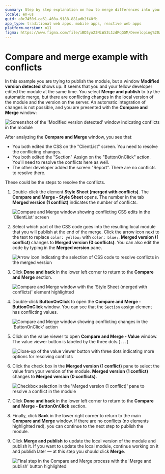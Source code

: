 ```yaml
---
summary: Step by step explanation on how to merge differences into your module when there are conflicts.
locale: en-us
guid: a0c7450d-ca61-460a-9188-881adb2f40fb
app_type: traditional web apps, mobile apps, reactive web apps
platform-version: o11
figma: https://www.figma.com/file/iBD5yo23NiW53L1zdPqGGM/Developing%20an%20Application?node-id=280:147
---
```


# Compare and merge example with conflicts

In this example you are trying to publish the module, but a window **Modified version detected** shows up. It seems that you and your fellow developer edited the module at the same time. You select **Merge and publish** to try the automatic merge, but there are conflicting changes in the local version of the module and the version on the server. An automatic integration of changes is not possible, and you are presented with the **Compare and Merge** window:

![Screenshot of the 'Modified version detected' window indicating conflicts in the module](images/conflicts-detected.png "Conflicts Detected Window")

After analyzing the **Compare and Merge** window, you see that:

* You both edited the CSS on the "ClientList" screen. You need to resolve the conflicting changes.
* You both edited the "Section" Assign on the "ButtonOnClick" action. You'll need to resolve the conflicts here as well.
* The other developer added the screen "Report". There are no conflicts to resolve there.

These could be the steps to resolve the conflicts.

1. Double-click the element **Style Sheet (merged with conflicts)**. The **Compare and Merge - Style Sheet** opens. The number in the tab **Merged version (1 conflict)** indicates the number of conflicts.

    ![Compare and Merge window showing conflicting CSS edits in the 'ClientList' screen](images/conflicts-text.png "Compare and Merge - Style Sheet")

1. Select which part of the CSS code goes into the resulting local module that you will publish at the end of the merge. Click the arrow icon next to the text to replace `color: yellow;` with  `color: blue;`. **Merged version (1 conflict)** changes to  **Merged version (0 conflicts)**. You can also edit the code by typing in the **Merged version** pane.

    ![Arrow icon indicating the selection of CSS code to resolve conflicts in the merged version](images/conflicts-text-orange-arrow.png "Resolving CSS Conflicts")

1. Click **Done and back** in the lower left corner to return to the **Compare and Merge** section.

    ![Compare and Merge window with the 'Style Sheet (merged with conflicts)' element highlighted](images/merge-example-compare-ss.png "Compare and Merge Section")

1. Double-click **ButtonOnClick** to open the **Compare and Merge - ButtonOnClick** window. You can see that the `Section` assign element has conflicting values.

    ![Compare and Merge window showing conflicting changes in the 'ButtonOnClick' action](images/visual-element-changes.png "Compare and Merge - ButtonOnClick")

1. Click on the value viewer to open **Compare and Merge - Value** window. The value viewer button is labeled by the three dots (`...`).

    ![Close-up of the value viewer button with three dots indicating more options for resolving conflicts](images/visual-element-value-viewer-button.png "Value Viewer Button")

1. Click the check box in the  **Merged version (1 conflict)** pane to select the value from your version of the module. **Merged version (1 conflict)** changes to **Merged version (0 conflicts)**.

    ![Checkbox selection in the 'Merged version (1 conflict)' pane to resolve a conflict in the module](images/text-changes-checkbox.png "Selecting Merged Version Value")

1. Click **Done and back** in the lower left corner to return to the **Compare and Merge - ButtonOnClick** section.

1. Finally, click **Back** in the lower right corner to return to the main **Compare and Merge** window. If there are no conflicts (no elements highlighted red), you can continue to the next step to publish the module.

1. Click **Merge and publish** to update the local version of the module and publish it. If you want to update the local module, continue working on it and publish later — at this step you should click **Merge**.

    ![Final step in the Compare and Merge process with the 'Merge and publish' button highlighted](images/merge-complete.png "Merge and Publish Completion")

